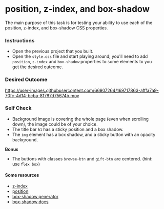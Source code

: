 # position, z-index, and box-shadow 

The main purpose of this task is for testing your ability to use each of the position, z-index, and box-shadow CSS properties.

### Instructions
- Open the previous project that you built.
- Open the `style.css` file and start playing around, you'll need to add `position`, `z-index` and `box-shadow` properties to some elements to you get the desired outcome.


### Desired Outcome


https://user-images.githubusercontent.com/66907264/169717863-afffa7a9-70fc-4d14-bcba-81787d75674b.mov




### Self Check
- Background image is covering the whole page (even when scrolling down), the image could be of your choice. 
- The title bar `h1` has a sticky position and a box shadow.
- The `img` element has a box shadow, and a sticky button with an opacity background.


**Bonus**
- The buttons with classes `browse-btn` and `gift-btn` are centered. (hint: use `flex box`)


#### Some resources
- [z-index](https://developer.mozilla.org/en-US/docs/Web/CSS/z-index)
- [position](https://developer.mozilla.org/en-US/docs/Web/CSS/position)
- [box-shadow generator](https://html-css-js.com/css/generator/box-shadow/)
- [box-shadow docs](https://developer.mozilla.org/en-US/docs/Web/CSS/box-shadow)
